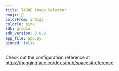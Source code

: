 ```yaml
---
title: TADNE Image Selector
emoji: 🐠
colorFrom: indigo
colorTo: pink
sdk: gradio
sdk_version: 3.0.2
app_file: app.py
pinned: false
---
```


Check out the configuration reference at https://huggingface.co/docs/hub/spaces#reference

